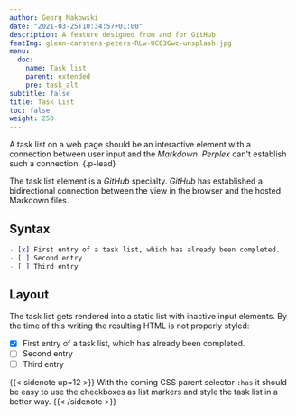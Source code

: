 ```yaml
---
author: Georg Makowski
date: "2021-03-25T10:34:57+01:00"
description: A feature designed from and for GitHub
featImg: glenn-carstens-peters-RLw-UC03Gwc-unsplash.jpg
menu:
  doc:
    name: Task list
    parent: extended
    pre: task_alt
subtitle: false
title: Task List
toc: false
weight: 250
---
```


A task list on a web page should be an interactive element with a connection between user input and the _Markdown_. _Perplex_ can't establish such a connection.
{.p-lead} <!--more-->

The task list element is a _GitHub_ specialty. _GitHub_ has established a bidirectional connection between the view in the browser and the hosted Markdown files.

## Syntax

```md
- [x] First entry of a task list, which has already been completed.
- [ ] Second entry
- [ ] Third entry
```

## Layout
The task list gets rendered into a static list with inactive input elements. By the time of this writing the resulting HTML is not properly styled:

- [x] First entry of a task list, which has already been completed.
- [ ]  Second entry
- [ ]  Third entry

{{< sidenote up=12 >}}
With the coming CSS parent selector `:has` it should be easy to use the checkboxes as list markers and style the task list in a better way.
{{< /sidenote >}}

